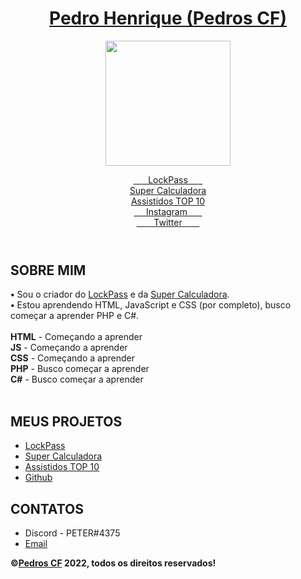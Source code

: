<body>
	<div class="wrapper">
		<header>
				<h1><a href="https://www.pedros.cf">Pedro Henrique (Pedros CF)</a></h2>
				<p><img width="200px" src="https://i.ibb.co/t8C4wNm/profile.png"/></p>
				<a href="https://www.lockpass.xyz" target="_blank">&nbsp;&nbsp;&nbsp;&nbsp;&nbsp;&nbsp;LockPass&nbsp;&nbsp;&nbsp;&nbsp;&nbsp;&nbsp;</a>
        <br>
        <a href="https://www.supercalculadora.xyz" target="_blank">Super Calculadora</a>
        <br>
				<a href="https://www.assistidos.cf" target="_blank">Assistidos TOP 10</a>
				<br>
				<a href="https://www.instagram.com/pedroh.xyz" target="_blank">&nbsp;&nbsp;&nbsp;&nbsp;&nbsp;Instagram&nbsp;&nbsp;&nbsp;&nbsp;&nbsp;&nbsp;</a>
				<br>
				<a href="https://www.twitter.com/pedroh_xyz" target="_blank">&nbsp;&nbsp;&nbsp;&nbsp;&nbsp;&nbsp;&nbsp;Twitter&nbsp;&nbsp;&nbsp;&nbsp;&nbsp;&nbsp;&nbsp;</a>
		</header>
		<section>
			<h2 id="summary">SOBRE MIM</h2>
			<b>•</b> Sou o criador do <a href="https://www.lockpass.xyz" target="_blank">LockPass</a> e da <a href="https://www.supercalculadora.xyz" target="_blank">Super Calculadora</a>.<br/>
			<b>•</b> Estou aprendendo HTML, JavaScript e CSS (por completo), busco começar a aprender PHP e C#.<br/>
			<br>
			<b>HTML</b> - Começando a aprender<br/>
			<b>JS</b> - Começando a aprender<br/>
			<b>CSS</b> - Começando a aprender<br/>
			<b>PHP</b> - Busco começar a aprender<br/>
			<b>C#</b> - Busco começar a aprender<br/>
			<br>
			<h2 id="skill-highlights">MEUS PROJETOS</h2>
			<ul>
				<li> <a href="https://www.lockpass.xyz" target="_blank">LockPass</a></li>
				<li> <a href="https://www.supercalculadora.xyz" target="_blank">Super Calculadora</a></li>
        <li> <a href="https://www.assistidos.cf" target="_blank">Assistidos TOP 10</a></li>
				<li> <a href="https://github.com/PeterDBR27" target="_blank">Github</a></li>
			</ul>
			<h2 id="skill-highlights">CONTATOS</h2>
			<ul>
				<li> <a>Discord - PETER#4375</a></li>
				<li> <a href="mailto:suporte@lockpass.xyz">Email</a></li>
			</ul>
		</section>
	</div>
	<footer>
	<strong><div id="copyright">&copy;<a href="https://www.pedros.cf" target="_blank">Pedros CF</a> 2022, todos os direitos reservados!</div></strong>
	  </footer>
</body>
